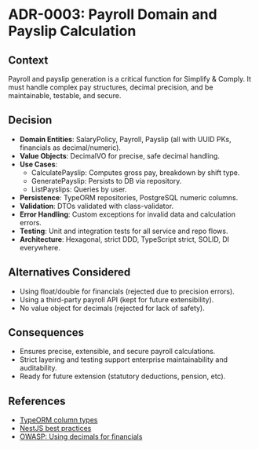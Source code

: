 # ADR-0003: Payroll Domain and Payslip Calculation

## Context

Payroll and payslip generation is a critical function for Simplify & Comply. It must handle complex pay structures, decimal precision, and be maintainable, testable, and secure.

## Decision

- **Domain Entities**: SalaryPolicy, Payroll, Payslip (all with UUID PKs, financials as decimal/numeric).
- **Value Objects**: DecimalVO for precise, safe decimal handling.
- **Use Cases**: 
  - CalculatePayslip: Computes gross pay, breakdown by shift type.
  - GeneratePayslip: Persists to DB via repository.
  - ListPayslips: Queries by user.
- **Persistence**: TypeORM repositories, PostgreSQL numeric columns.
- **Validation**: DTOs validated with class-validator.
- **Error Handling**: Custom exceptions for invalid data and calculation errors.
- **Testing**: Unit and integration tests for all service and repo flows.
- **Architecture**: Hexagonal, strict DDD, TypeScript strict, SOLID, DI everywhere.

## Alternatives Considered

- Using float/double for financials (rejected due to precision errors).
- Using a third-party payroll API (kept for future extensibility).
- No value object for decimals (rejected for lack of safety).

## Consequences

- Ensures precise, extensible, and secure payroll calculations.
- Strict layering and testing support enterprise maintainability and auditability.
- Ready for future extension (statutory deductions, pension, etc).

## References

- [TypeORM column types](https://typeorm.io/entities#column-types)
- [NestJS best practices](https://docs.nestjs.com/)
- [OWASP: Using decimals for financials](https://cheatsheetseries.owasp.org/cheatsheets/Number_Handling_Cheat_Sheet.html)